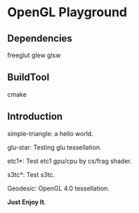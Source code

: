 OpenGL Playground
=====================


Dependencies
---------------
freeglut
glew
glsw


BuildTool
---------------
cmake


Introduction
---------------


simple-triangle: a hello world.


glu-star: Testing glu tessellation.


etc1\*: Test etc1 gpu/cpu by cs/frag shader.


s3tc\*: Test s3tc.

Geodesic: OpenGL 4.0 tessellation.

**Just Enjoy It**.
